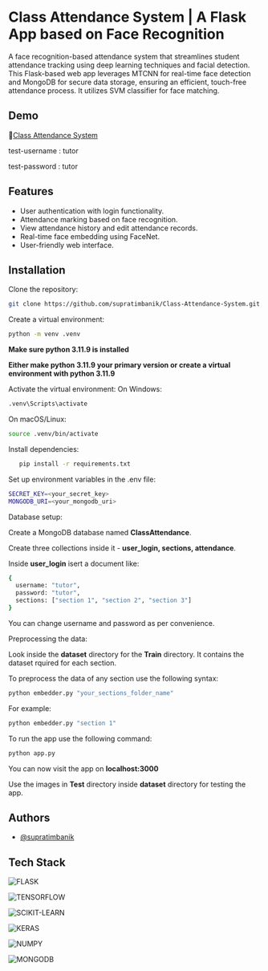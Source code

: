 # Class Attendance System | A Flask App based on Face Recognition

A face recognition-based attendance system that streamlines student attendance tracking using deep learning techniques and facial detection. This Flask-based web app leverages MTCNN for real-time face detection and MongoDB for secure data storage, ensuring an efficient, touch-free attendance process. It utilizes SVM classifier for face matching.

## Demo

🔗[Class Attendance System](https://class-attendance-system-er4s.onrender.com)

test-username : tutor

test-password : tutor

## Features

- User authentication with login functionality.
- Attendance marking based on face recognition.
- View attendance history and edit attendance records.
- Real-time face embedding using FaceNet.
- User-friendly web interface.

## Installation

Clone the repository:

```bash
git clone https://github.com/supratimbanik/Class-Attendance-System.git
```

Create a virtual environment:

```bash
python -m venv .venv
```

**Make sure python 3.11.9 is installed**

**Either make python 3.11.9 your primary version or create a virtual environment with python 3.11.9**

Activate the virtual environment:
On Windows:

```bash
.venv\Scripts\activate
```

On macOS/Linux:

```bash
source .venv/bin/activate
```

Install dependencies:

```bash
   pip install -r requirements.txt
```

Set up environment variables in the .env file:

```bash
SECRET_KEY=<your_secret_key>
MONGODB_URI=<your_mongodb_uri>
```

Database setup:

Create a MongoDB database named **ClassAttendance**.

Create three collections inside it - **user_login, sections, attendance**.

Inside **user_login** isert a document like:

```bash
{
  username: "tutor",
  password: "tutor",
  sections: ["section 1", "section 2", "section 3"]
}
```

You can change username and password as per convenience.

Preprocessing the data:

Look inside the **dataset** directory for the **Train** directory. It contains the dataset rquired for each section.

To preprocess the data of any section use the following syntax:

```bash
python embedder.py "your_sections_folder_name"
```

For example:

```bash
python embedder.py "section 1"
```

To run the app use the following command:

```bash
python app.py
```

You can now visit the app on **localhost:3000**

Use the images in **Test** directory inside **dataset** directory for testing the app.

## Authors

- [@supratimbanik](https://github.com/supratimbanik)

## Tech Stack

![FLASK](https://img.shields.io/badge/Flask-000000?style=for-the-badge&logo=Flask&logoColor=white)

![TENSORFLOW](https://img.shields.io/badge/-TensorFlow-FF6F00?style=for-the-badge&logo=tensorflow&logoColor=white)

![SCIKIT-LEARN](https://img.shields.io/badge/scikit--learn-F7931E?style=flat-square&logo=scikit-learn&logoColor=white)

![KERAS](https://img.shields.io/badge/-Keras-E34F26?style=flat-square&logo=keras)

![NUMPY](https://img.shields.io/badge/Numpy-777BB4?style=for-the-badge&logo=numpy&logoColor=white)

![MONGODB](https://img.shields.io/badge/-MongoDB-13aa52?style=for-the-badge&logo=mongodb&logoColor=white)
